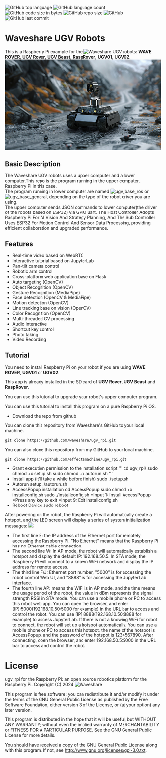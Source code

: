 ![GitHub top language](https://img.shields.io/github/languages/top/effectsmachine/ugv_rpi) ![GitHub language count](https://img.shields.io/github/languages/count/effectsmachine/ugv_rpi)
![GitHub code size in bytes](https://img.shields.io/github/languages/code-size/effectsmachine/ugv_rpi)
![GitHub repo size](https://img.shields.io/github/repo-size/effectsmachine/ugv_rpi) ![GitHub](https://img.shields.io/github/license/effectsmachine/ugv_rpi) ![GitHub last commit](https://img.shields.io/github/last-commit/effectsmachine/ugv_rpi)

# Waveshare UGV Robots
This is a Raspberry Pi example for the ![Waveshare](https://www.waveshare.com/) UGV robots: **WAVE ROVER**, **UGV Rover**, **UGV Beast**, **RaspRover**, **UGV01**, **UGV02**.  
![](./media/UGV-Rover-details-23.jpg)

## Basic Description
The Waveshare UGV robots uses a upper computer and a lower computer.This repo is the program running in the upper computer, Raspberry Pi in this case.  
The program running in lower computer are named ![ugv_base_ros](https://github.com/effectsmachine/ugv_base_ros.git) or ![ugv_base_general](https://github.com/effectsmachine/ugv_base_general.git), depending on the type of the robot driver you are using.  
The upper computer sends JSON commands to lower computer(the driver of the robots based on ESP32) via GPIO uart. The Host Controller Adopts Raspberry Pi For AI Vision And Strategy Planning, And The Sub Controller Uses ESP32 For Motion Control And Sensor Data Processing, providing efficient collaboration and upgraded performance.

## Features
- Real-time video based on WebRTC
- Interactive tutorial based on JupyterLab
- Pan-tilt camera control
- Robotic arm control
- Cross-platform web application base on Flask
- Auto targeting (OpenCV)
- Object Recognition (OpenCV)
- Gesture Recognition (MediaPipe)
- Face detection (OpenCV & MediaPipe)
- Motion detection (OpenCV)
- Line tracking base on vision (OpenCV)
- Color Recognition (OpenCV)
- Multi-threaded CV processing
- Audio interactive
- Shortcut key control
- Photo taking
- Video Recording

## Tutorial
You need to install Raspberry Pi on your robot if you are using **WAVE ROVER**, **UGV01** or **UGV02**.  

This app is already installed in the SD card of **UGV Rover**, **UGV Beast** and **RaspRover**.  

You can use this tutorial to upgrade your robot's upper computer program.  

You can use this tutorial to install this program on a pure Raspberry Pi OS.  


- Download the repo from github

You can clone this repository from Waveshare's GitHub to your local machine.

    git clone https://github.com/waveshare/ugv_rpi.git
    
You can also clone this repository from my GitHub to your local machine.

    git clone https://github.com/effectsmachine/ugv_rpi.git
    
- Grant execution permission to the installation script
'''
    cd ugv_rpi/
    sudo chmod +x setup.sh
    sudo chmod +x autorun.sh
''' 
- Install app (it'll take a while before finish)
    sudo ./setup.sh
- Autorun setup
    ./autorun.sh
- AccessPopup installation
    cd AccessPopup
    sudo chmod +x installconfig.sh
    sudo ./installconfig.sh
    *Input 1: Install AccessPopup
    *Press any key to exit
    *Input 9: Exit installconfig.sh
- Reboot Device
    sudo reboot

After powering on the robot, the Raspberry Pi will automatically create a hotspot, and the LED screen will display a series of system initialization messages:
![](https://www.waveshare.com/wiki/File:RaspRover-LED-screen.png)
- The first line E: the IP address of the Ethernet port for remotely accessing the Raspberry Pi. "No Ethernet" means that the Raspberry Pi has no Ethernet cable connection.
- The second line W: In AP mode, the robot will automatically establish a hotspot and display the default IP: 192.168.50.5. In STA mode, the Raspberry Pi will connect to a known WiFi network and display the IP address for remote access.
- The third line F/J: Ethernet port number, "5000" is for accessing the robot control Web UI, and "8888" is for accessing the JupyterLab interface.
- The fourth line AP: means the WIFI is in AP mode, and the time means the usage period of the robot, the value in dBm represents the signal strength RSSI in STA mode.
You can use a mobile phone or PC to access this robot web app. You can open the browser, and enter [IP]:5000(192.168.10.50:5000 for example) in the URL bar to access and control the robot.
You can use [IP]:8888(192.168.10.50:8888 for example) to access JupyterLab.
If there is not a knowing WiFi for robot to connect, the robot will set up a hotspot automatically. You can use a mobile phone or PC to access this hotspot, the name of the hotspot is AccessPopup, and the password of the hotspot is 1234567890. After connecting, open the browser, and enter 192.168.50.5:5000 in the URL bar to access and control the robot.

# License
ugv_rpi for the Raspberry Pi: an open source robotics platform for the Raspberry Pi.
Copyright (C) 2024 ![Waveshare](https://www.waveshare.com/)

This program is free software: you can redistribute it and/or modify
it under the terms of the GNU General Public License as published by
the Free Software Foundation, either version 3 of the License, or
(at your option) any later version.

This program is distributed in the hope that it will be useful,
but WITHOUT ANY WARRANTY; without even the implied warranty of
MERCHANTABILITY or FITNESS FOR A PARTICULAR PURPOSE.  See the
GNU General Public License for more details.

You should have received a copy of the GNU General Public License
along with this program.  If not, see <http://www.gnu.org/licenses/gpl-3.0.txt>.
